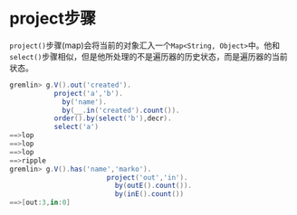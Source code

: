 # project步骤

`project()`步骤(map)会将当前的对象汇入一个`Map<String, Object>`中。他和`select()`步骤相似，但是他所处理的不是遍历器的历史状态，而是遍历器的当前状态。

```groovy
gremlin> g.V().out('created').
           project('a','b').
             by('name').
             by(__.in('created').count()).
           order().by(select('b'),decr).
           select('a')
==>lop
==>lop
==>lop
==>ripple
gremlin> g.V().has('name','marko').
                        project('out','in').
                          by(outE().count()).
                          by(inE().count())
==>[out:3,in:0]
```

